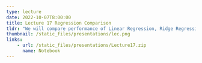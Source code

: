 ```yaml
---
type: lecture
date: 2022-10-07T8:00:00
title: Lecture 17 Regression Comparison
tldr: "We will compare performance of Linear Regression, Ridge Regression and Lasso Regression"
thumbnail: /static_files/presentations/lec.png
links: 
    - url: /static_files/presentations/Lecture17.zip
      name: Notebook
---
```

<!--
**Suggested Readings:**
- [Recording](https://erau.zoom.us/rec/share/hytYjJaWwBBT9iWJfFaBSGlUQ8z7Yy6rEwiFQc3REGESNdkalkD8MyFmVZXweTLJ.JFN8w3Hwq1YHlNqw)
-->
